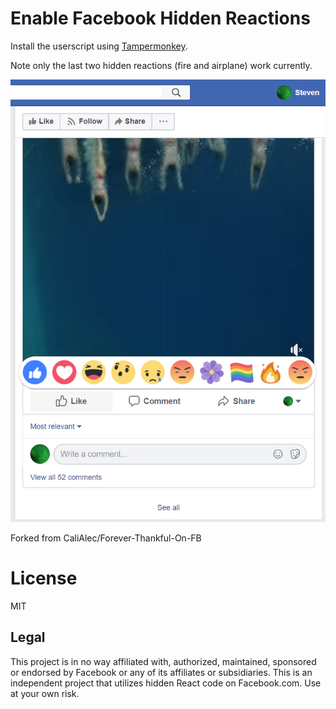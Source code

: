 # Enable Facebook Hidden Reactions

Install the userscript using <a href="http://tampermonkey.net/">Tampermonkey</a>.


Note only the last two hidden reactions (fire and airplane) work currently.

<p align="center">
<img width="512" src="https://raw.githubusercontent.com/TangSteven/Enable-Facebook-Hidden-Reactions/master/Screenshot.png">
</p>

Forked from CaliAlec/Forever-Thankful-On-FB

# License

MIT 

## Legal

This project is in no way affiliated with, authorized, maintained, sponsored or endorsed by Facebook or any of its affiliates or subsidiaries. This is an independent project that utilizes hidden React code on Facebook.com. Use at your own risk.
